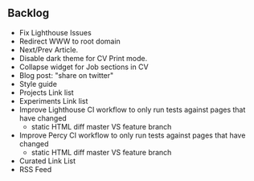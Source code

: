## Backlog

- Fix Lighthouse Issues
- Redirect WWW to root domain
- Next/Prev Article.
- Disable dark theme for CV Print mode.
- Collapse widget for Job sections in CV
- Blog post: "share on twitter"
- Style guide
- Projects Link list
- Experiments Link list
- Improve Lighthouse CI workflow to only run tests against pages that have changed
    - static HTML diff master VS feature branch
- Improve Percy CI workflow to only run tests against pages that have changed
    - static HTML diff master VS feature branch
- Curated Link List
- RSS Feed
